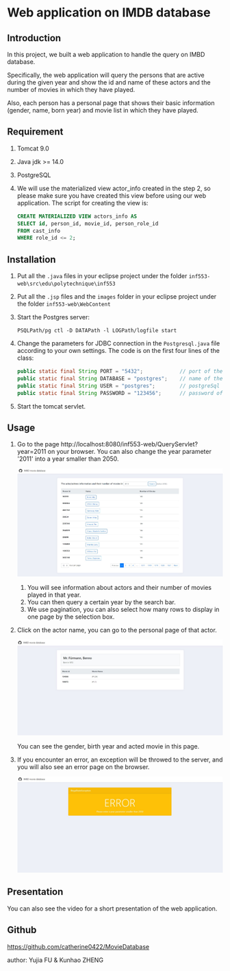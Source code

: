 # Web application on IMDB database

## Introduction

In this project, we built a web application to handle the query on IMBD database. 

Specifically, the web application will query the persons that are active during the given year and show the id and name of these actors and the number of movies in which they have played.

Also, each person has a personal page that shows their basic information (gender, name, born year) and movie list in which they have played.

## Requirement

1. Tomcat 9.0

2. Java jdk >= 14.0

3. PostgreSQL

4. We will use the materialized view actor_info created in the step 2, so please make sure you have created this view before using our web application. The script for creating the view is:

   ```sql
   CREATE MATERIALIZED VIEW actors_info AS
   SELECT id, person_id, movie_id, person_role_id
   FROM cast_info
   WHERE role_id <= 2;
   ```

## Installation

1. Put all the `.java` files in your eclipse project under the folder `inf553-web\src\edu\polytechnique\inf553`

2. Put all the `.jsp` files and the `images` folder in your eclipse project under the folder `inf553-web\WebContent`

3. Start the Postgres server:

   ```
   PSQLPath/pg ctl -D DATAPath -l LOGPath/logfile start
   ```

4. Change the parameters for JDBC connection in the `Postgresql.java` file according to your own settings. The code is on the first four lines of the class:

   ```java
   public static final String PORT = "5432"; 			// port of the postgreSql server
   public static final String DATABASE = "postgres"; 	// name of the IMDB database in your postgreSql
   public static final String USER = "postgres";		// postgreSql user name 
   public static final String PASSWORD = "123456";		// password of the user
   ```

5. Start the tomcat servlet.

## Usage

1. Go to the page http://localhost:8080/inf553-web/QueryServlet?year=2011 on your browser. You can also change the year parameter '2011' into a year smaller than 2050. 

   ![](./presentation_pictures/index.jpg)

   1. You will see information about actors and their number of movies played in that year.
   2. You can then query a certain year by the search bar.
   3. We use pagination, you can also select how many rows to display in one page by the selection box.

2. Click on the actor name, you can go to the personal page of that actor.

   ![](./presentation_pictures/actorInfo.jpg)

   You can see the gender, birth year and acted movie in this page.

3. If you encounter an error, an exception will be throwed to the server, and you will also see an error page on the browser.

   ![](./presentation_pictures/error.jpg)

## Presentation

You can also see the video for a short presentation  of the web application.

## Github

https://github.com/catherine0422/MovieDatabase

author: Yujia FU & Kunhao ZHENG
